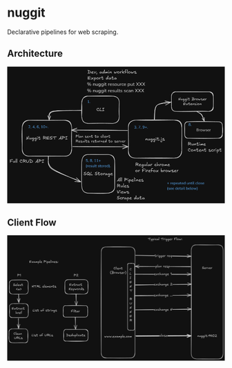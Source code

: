 # nuggit

Declarative pipelines for web scraping.

## Architecture

![Architecture diagram](images/arch.png)

## Client Flow

![Client flow diagram](images/trigger-flow.png)